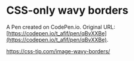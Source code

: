 # CSS-only wavy borders

A Pen created on CodePen.io. Original URL: [https://codepen.io/t_afif/pen/qBvXXBe](https://codepen.io/t_afif/pen/qBvXXBe).

https://css-tip.com/image-wavy-borders/